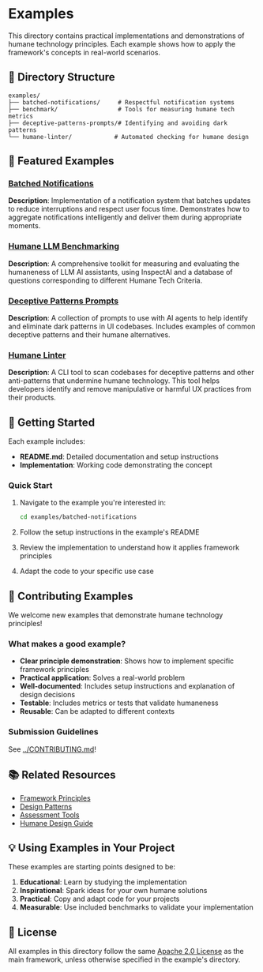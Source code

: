 # Examples

This directory contains practical implementations and demonstrations of humane technology principles. Each example shows how to apply the framework's concepts in real-world scenarios.

## 📁 Directory Structure

```
examples/
├── batched-notifications/     # Respectful notification systems
├── benchmark/                 # Tools for measuring humane tech metrics
├── deceptive-patterns-prompts/# Identifying and avoiding dark patterns
└── humane-linter/            # Automated checking for humane design
```

## 🎯 Featured Examples

### [Batched Notifications](./batched-notifications/)
**Description**: Implementation of a notification system that batches updates to reduce interruptions and respect user focus time. Demonstrates how to aggregate notifications intelligently and deliver them during appropriate moments.

### [Humane LLM Benchmarking](./benchmark/)
**Description**: A comprehensive toolkit for measuring and evaluating the humaneness of LLM AI assistants, using InspectAI and a database of questions corresponding to different Humane Tech Criteria.

### [Deceptive Patterns Prompts](./deceptive-patterns-prompts/)
**Description**: A collection of prompts to use with AI agents to help identify and eliminate dark patterns in UI codebases. Includes examples of common deceptive patterns and their humane alternatives.

### [Humane Linter](./humane-linter/)
**Description**: A CLI tool to scan codebases for deceptive patterns and other anti-patterns that undermine humane technology. This tool helps developers identify and remove manipulative or harmful UX practices from their products.

## 🚀 Getting Started

Each example includes:
- **README.md**: Detailed documentation and setup instructions
- **Implementation**: Working code demonstrating the concept

### Quick Start

1. Navigate to the example you're interested in:
   ```bash
   cd examples/batched-notifications
   ```

2. Follow the setup instructions in the example's README

3. Review the implementation to understand how it applies framework principles

4. Adapt the code to your specific use case

## 🤝 Contributing Examples

We welcome new examples that demonstrate humane technology principles! 

### What makes a good example?

- **Clear principle demonstration**: Shows how to implement specific framework principles
- **Practical application**: Solves a real-world problem
- **Well-documented**: Includes setup instructions and explanation of design decisions
- **Testable**: Includes metrics or tests that validate humaneness
- **Reusable**: Can be adapted to different contexts

### Submission Guidelines

See [../CONTRIBUTING.md](../CONTRIBUTING.md)!

## 📚 Related Resources

- [Framework Principles](../docs/principles.md)
- [Design Patterns](../docs/design-patterns.md)
- [Assessment Tools](../docs/assessment-tools.md)
- [Humane Design Guide](../docs/humane-design-guide.md)

## 💡 Using Examples in Your Project

These examples are starting points designed to be:

1. **Educational**: Learn by studying the implementation
2. **Inspirational**: Spark ideas for your own humane solutions
3. **Practical**: Copy and adapt code for your projects
4. **Measurable**: Use included benchmarks to validate your implementation

## 📝 License

All examples in this directory follow the same [Apache 2.0 License](../LICENSE) as the main framework, unless otherwise specified in the example's directory.